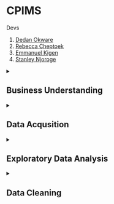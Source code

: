 # CPIMS 

Devs
1. [Dedan Okware](https://github.com/SoftCysec)
2. [Rebecca Cheptoek](https://github.com/Rebeccacheptoek)
3. [Emmanuel Kigen](https://github.com/kigenchesire)
4. [Stanley Njoroge](https://github.com/stanley643)

<details>
  <summary><h2>Business Understanding</h2></summary>
  <h3>I. Problem</h3>

- CPIMS service desk receives a high volume of repetitive requests from users, negatively impacting the efficiency and effectiveness of the support team and creating a negative user experience.
- The need to develop a virtual assistant to help reduce the amount of requests and improve user experience.
- Key services that the end user expects the virtual assistant to perform.
  
  <h3>II. Client Engagement Process</h3>

A user-centered virtual assistant is developed through a user engagement process consisting of the following steps:
- Defining target audience
- Understanding user needs
- Defining virtual assistant purpose
- Creating a user-friendly virtual assistant
- Providing excellent services
- ntinuously improving the virtual assistant
- asuring user engagement
  
  <h3>III. Objectives</h3>
  
- To develop a user support Virtual Assistant for the CPIMS system.
- To deploy the virtual assistant for the CPIMS system into a web interface to enhance user experience.
- To develop online virtual assistance using machine learning which can be able to answer inquiries and user queries quickly and efficiently.
</details>
<details>
  <summary><h2>Data Acqusition</h3></summary>
  <h3>Sources of Data</h3>
  
- WhatsApp chats from 5 different groups based on regions
- CPIMS website documentations and frequently asked questions
  <h3>Data Acquisition Process</h3>
  
- Extraction, Transformation, and Loading (ETL) tool used
- Extraction of data from text files
- Transformation of data into JSON format
- Loading of data into system for model training
  </details>
<details>
<summary><h2>Exploratory Data Analysis</h2></summary>

<h3>I. Introduction</h3>

- Explanation of EDA and its purpose in this project
- The main variable of interest in the data

<h3>II. EDA Techniques Used</h3>

- Description of the exploratory visualizations used to analyze the frequently asked questions
- Explanation of data cleaning and preprocessing
- Identification of patterns and relationships

<h3>III. Results of EDA</h3>

- Distribution of user intentions
- Feature selection and most frequent phrases used to train the model
- Visualizations including histograms and box plots to examine the distribution of message types across different intents
- Word frequency analysis to identify the most common words and phrases used in different questions
- Conclusion on the most common topics and trends in the chat conversations
![](https://github.com/HealthIT-Kabarak/CPIMS-VIrtual-Assistant/blob/main/static/Images/image_1.jpg)
![](https://github.com/HealthIT-Kabarak/CPIMS-VIrtual-Assistant/blob/main/static/Images/image_2.jpg)

<h3>IV. Conclusion</h3>

- Outcome of EDA and its usefulness in understanding the data
- Importance of EDA in the development of the chatbot model

</details>

<details>
<summary><h2>Data Cleaning</h2></summary>

<h3>Introduction</h3>

Briefly introduce the topic of data cleaning and its importance in the data science process

<h3>Data Cleaning Process</h3>

- Explain the process of data cleaning which involved:
- Identifying the intents of each chat such as password reset
- Categorizing the data into different intents
- Creating a JSON file and tagging each intent with pattern and response
- Removing duplicated patterns and responses, and unnecessary characters
- Formatting the data
- Extracting key information related to CPIMS from the entire dataset
<h3>Data Cleaning Outcomes</h3>

Describe the outcomes of the data cleaning process, which included:
- Acquiring a dataset that only contained CPIMS related issues
- Creating a JSON file that was used to solve the problem
- Improving data quality by removing errors, inconsistencies, and irrelevant data

<h3>Conclusion</h3>
Summarize the importance of data cleaning in ensuring high quality data for analysis and modeling purposes.
</details>
